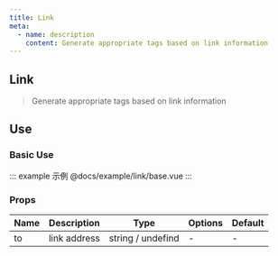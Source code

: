 ```yaml
---
title: Link
meta:
  - name: description
    content: Generate appropriate tags based on link information
---
```


## Link

> Generate appropriate tags based on link information

## Use

### Basic Use

::: example 示例
@docs/example/link/base.vue
:::

### Props

| Name | Description  | Type              | Options | Default |
| ---- | ------------ | ----------------- | ------- | ------- |
| to   | link address | string / undefind | -       | -       |
